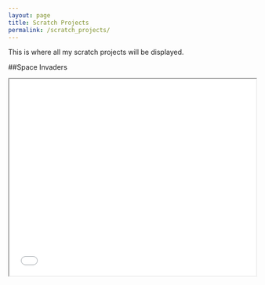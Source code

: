 ```yaml
---
layout: page
title: Scratch Projects
permalink: /scratch_projects/
---
```


This is where all my scratch projects will be displayed.

##Space Invaders

<iframe allowtransparency="true" width="100%" height="402" src="//scratch.mit.edu/projects/embed/187916846/?autostart=false" frameborder="5" allowfullscreen></iframe>
    
